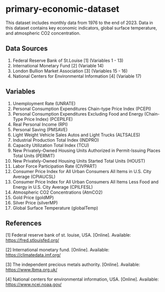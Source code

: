 # primary-economic-dataset
This dataset includes monthly data from 1976 to the end of 2023. Data in this dataset contains key economic indicators, global surface temperature, and atmospheric CO2 concentration.

## Data Sources
1. Federal Reserve Bank of St.Louise [1] (Variables 1 - 13)
1. International Monetary Fund [2] (Variable 14)
1. London Bullion Market Association [3] (Variables 15 - 16)
1. National Centers for Environmental Information [4] (Variable 17)

## Variables
1. Unemployment Rate (UNRATE)
1. Personal Consumption Expenditures Chain-type Price Index (PCEPI)
1. Personal Consumption Expenditures Excluding Food and Energy (Chain-Type Price Index) (PCEPILFE)
1. Real Personal Income (RPI)
1. Personal Saving (PMSAVE)
1. Light Weight Vehicle Sales Autos and Light Trucks (ALTSALES)
1. Industrial Production Total Index (INDPRO)
1. Capacity Utilization Total Index (TCU)
1. New Privately-Owned Housing Units Authorized in Permit-Issuing Places Total Units (PERMIT)
1. New Privately-Owned Housing Units Started Total Units (HOUST)
1. Labor Force Participation Rate (CIVPART)
1. Consumer Price Index for All Urban Consumers All Items in U.S. City Average (CPIAUCSL)
1. Consumer Price Index for All Urban Consumers All Items Less Food and Energy in U.S. City Average (CPILFESL)
1. Atmospheric CO2 Concentrations (AtmCO2)
1. Gold Price (goldMP)
1. Silver Price (silverMP)
1. Global Surface Temperature (globalTemp)

## References

[1] Federal reserve bank of st. louise, USA. [Online]. Available: https://fred.stlouisfed.org/

[2] International monetary fund. [Online]. Available: https://climatedata.imf.org/

[3] The independent precious metals authority. [Online]. Available: https://www.lbma.org.uk/

[4] National centers for environmental information, USA. [Online]. Available: https://www.ncei.noaa.gov/
